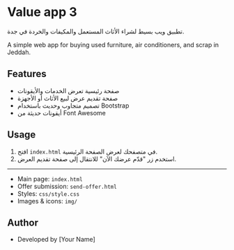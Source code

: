 # Value app 3

تطبيق ويب بسيط لشراء الأثاث المستعمل والمكيفات والخردة في جدة.

A simple web app for buying used furniture, air conditioners, and scrap in Jeddah.

## Features
- صفحة رئيسية تعرض الخدمات والأيقونات
- صفحة تقديم عرض لبيع الأثاث أو الأجهزة
- تصميم متجاوب وحديث باستخدام Bootstrap
- أيقونات حديثة من Font Awesome

## Usage
1. افتح `index.html` في متصفحك لعرض الصفحة الرئيسية.
2. استخدم زر "قدّم عرضك الآن" للانتقال إلى صفحة تقديم العرض.

---

- Main page: `index.html`
- Offer submission: `send-offer.html`
- Styles: `css/style.css`
- Images & icons: `img/`

## Author
- Developed by [Your Name] 